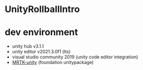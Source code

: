 # UnityRollballIntro

# dev environment
- unity hub v3.1.1
- unity editor v2021.3.0f1 (lts)
- visual studio community 2019 (unity code editor integration)
- [MRTK-unity](https://github.com/microsoft/MixedRealityToolkit-Unity/releases/tag/2.7.3) (foundation unitypackage)
